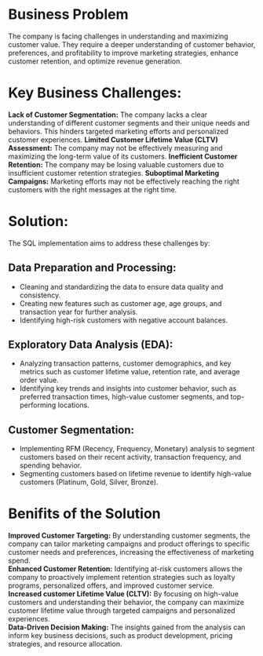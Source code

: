 # Business Problem  
The company is facing challenges in understanding and maximizing customer value. They require a deeper understanding of customer behavior, preferences, and profitability to improve marketing strategies, enhance customer retention, and optimize revenue generation.

# Key Business Challenges:  
**Lack of Customer Segmentation:** The company lacks a clear understanding of different customer segments and their unique needs and behaviors. This hinders targeted marketing efforts and personalized customer experiences.
**Limited Customer Lifetime Value (CLTV) Assessment:**  The company may not be effectively measuring and maximizing the long-term value of its customers.
**Inefficient Customer Retention:**  The company may be losing valuable customers due to insufficient customer retention strategies.
**Suboptimal Marketing Campaigns:** Marketing efforts may not be effectively reaching the right customers with the right messages at the right time.

# Solution:  
The SQL implementation aims to address these challenges by:  
## Data Preparation and Processing:  
- Cleaning and standardizing the data to ensure data quality and consistency.
- Creating new features such as customer age, age groups, and transaction year for further analysis.
- Identifying high-risk customers with negative account balances.

## Exploratory Data Analysis (EDA):  
- Analyzing transaction patterns, customer demographics, and key metrics such as customer lifetime value, retention rate, and average order value.
- Identifying key trends and insights into customer behavior, such as preferred transaction times, high-value customer segments, and top-performing locations.

## Customer Segmentation:  
- Implementing RFM (Recency, Frequency, Monetary) analysis to segment customers based on their recent activity, transaction frequency, and spending behavior.
- Segmenting customers based on lifetime revenue to identify high-value customers (Platinum, Gold, Silver, Bronze).


# Benifits of the Solution  
**Improved Customer Targeting:** By understanding customer segments, the company can tailor marketing campaigns and product offerings to specific customer needs and preferences, increasing the effectiveness of marketing spend.  
**Enhanced Customer Retention:** Identifying at-risk customers allows the company to proactively implement retention strategies such as loyalty programs, personalized offers, and improved customer service.  
**Increased customer Lifetime Value (CLTV):** By focusing on high-value customers and understanding their behavior, the company can maximize customer lifetime value through targeted campaigns and personalized experiences.  
**Data-Driven Decision Making:** The insights gained from the analysis can inform key business decisions, such as product development, pricing strategies, and resource allocation.  
